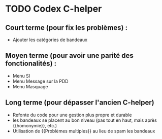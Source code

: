 # TODO Codex C-helper

## Court terme (pour fix les problèmes) :
- Ajouter les catégories de bandeaux

## Moyen terme (pour avoir une parité des fonctionalités) :
- Menu SI
- Menu Message sur la PDD
- Menu Masquage

## Long terme (pour dépasser l'ancien C-helper)
- Refonte du code pour une gestion plus propre et durable
- les bandeaux se placent au bon niveau (pas tout en haut, mais après {{homonymie}}, etc.)
- Utilisation de {{Problèmes multiples}} au lieu de spam les bandeaux